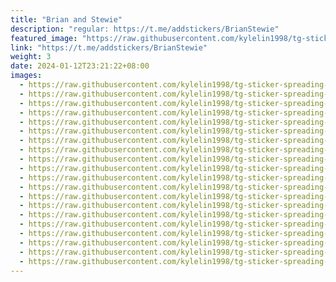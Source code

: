 ```yaml
---
title: "Brian and Stewie"
description: "regular: https://t.me/addstickers/BrianStewie"
featured_image: "https://raw.githubusercontent.com/kylelin1998/tg-sticker-spreading-worldwide-images/main/img/4da0b6c5-00e6-4442-ac09-517c0774f279.jpg"
link: "https://t.me/addstickers/BrianStewie"
weight: 3
date: 2024-01-12T23:21:22+08:00
images:
  - https://raw.githubusercontent.com/kylelin1998/tg-sticker-spreading-worldwide-images/main/img/4da0b6c5-00e6-4442-ac09-517c0774f279.jpg
  - https://raw.githubusercontent.com/kylelin1998/tg-sticker-spreading-worldwide-images/main/img/4beeb0a6-1e60-4535-ae63-60a80b864956.jpg
  - https://raw.githubusercontent.com/kylelin1998/tg-sticker-spreading-worldwide-images/main/img/5149f047-b0ec-4a40-840d-d5f0107c70d0.jpg
  - https://raw.githubusercontent.com/kylelin1998/tg-sticker-spreading-worldwide-images/main/img/98a7b225-ca8a-465e-b110-d41189407baf.jpg
  - https://raw.githubusercontent.com/kylelin1998/tg-sticker-spreading-worldwide-images/main/img/cbb04d2f-673d-4a48-a330-3be762b57113.jpg
  - https://raw.githubusercontent.com/kylelin1998/tg-sticker-spreading-worldwide-images/main/img/bf101b73-08d1-400c-adb9-8f4f0c41a2b8.jpg
  - https://raw.githubusercontent.com/kylelin1998/tg-sticker-spreading-worldwide-images/main/img/6ad34c12-686f-438d-8444-c2d4a6b5efea.jpg
  - https://raw.githubusercontent.com/kylelin1998/tg-sticker-spreading-worldwide-images/main/img/af1afa6f-beb2-497f-a5a1-10b7624c05f0.jpg
  - https://raw.githubusercontent.com/kylelin1998/tg-sticker-spreading-worldwide-images/main/img/37d27d6f-560a-4911-8901-8fbdefcbc280.jpg
  - https://raw.githubusercontent.com/kylelin1998/tg-sticker-spreading-worldwide-images/main/img/da115e94-7410-4e76-95b4-f333f1f22582.jpg
  - https://raw.githubusercontent.com/kylelin1998/tg-sticker-spreading-worldwide-images/main/img/098cbcab-ad2a-4697-a0dc-0f849f750a9b.jpg
  - https://raw.githubusercontent.com/kylelin1998/tg-sticker-spreading-worldwide-images/main/img/33147382-dcf3-4043-b67d-044d0a4286d0.jpg
  - https://raw.githubusercontent.com/kylelin1998/tg-sticker-spreading-worldwide-images/main/img/2230f731-74b8-46f8-93cd-8f5d754b74eb.jpg
  - https://raw.githubusercontent.com/kylelin1998/tg-sticker-spreading-worldwide-images/main/img/4a5bc089-3a66-4d40-b651-d308948daf07.jpg
  - https://raw.githubusercontent.com/kylelin1998/tg-sticker-spreading-worldwide-images/main/img/e2c20c23-6abe-4f48-83bf-33ecab6adfea.jpg
  - https://raw.githubusercontent.com/kylelin1998/tg-sticker-spreading-worldwide-images/main/img/6db6af11-b509-4b24-9268-6fca46154934.jpg
  - https://raw.githubusercontent.com/kylelin1998/tg-sticker-spreading-worldwide-images/main/img/53897ddf-a41f-465a-b486-676663177dc9.jpg
  - https://raw.githubusercontent.com/kylelin1998/tg-sticker-spreading-worldwide-images/main/img/99304f0d-ce56-44c5-a740-d7facc1ab70d.jpg
  - https://raw.githubusercontent.com/kylelin1998/tg-sticker-spreading-worldwide-images/main/img/b61a307f-963f-4ba5-a064-f16b05ce01d0.jpg
  - https://raw.githubusercontent.com/kylelin1998/tg-sticker-spreading-worldwide-images/main/img/a5753b1e-cb15-4927-8164-2ffc4c52a7ca.jpg
---
```

